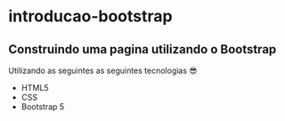 # introducao-bootstrap

## Construindo uma pagina utilizando o **Bootstrap** 

Utilizando as seguintes as seguintes tecnologias :sunglasses:

* HTML5 
* CSS
* Bootstrap 5

